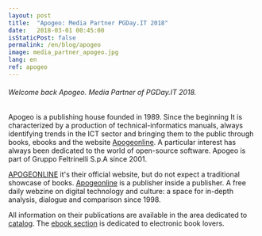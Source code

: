```yaml
---
layout: post
title:  "Apogeo: Media Partner PGDay.IT 2018"
date:   2018-03-01 00:45:00
isStaticPost: false
permalink: /en/blog/apogeo
image: media_partner_apogeo.jpg
lang: en
ref: apogeo
---
```


<h6>Welcome back Apogeo. Media Partner of PGDay.IT 2018.</h6>

Apogeo is a publishing house founded in 1989. Since the beginning It is characterized by a production of technical-informatics manuals, always identifying trends in the ICT sector and bringing them to the public through books, ebooks and the website [Apogeonline](http://www.apogeonline.com/). A particular interest has always been dedicated to the world of open-source software. Apogeo is part of Gruppo Feltrinelli S.p.A since 2001.

[APOGEONLINE](http://www.apogeonline.com/)
it's their official website, but do not expect a traditional showcase of books. [Apogeonline](http://www.apogeonline.com/) is a publisher inside a publisher. A free daily webzine on digital technology and culture: a space for in-depth analysis, dialogue and comparison since 1998.

All information on their publications are available in the area dedicated to [catalog](http://www.apogeonline.com/libri/catalogo). The [ebook section](http://www.apogeonline.com/libri/Collana/Apogeoebook) is dedicated to electronic book lovers.

